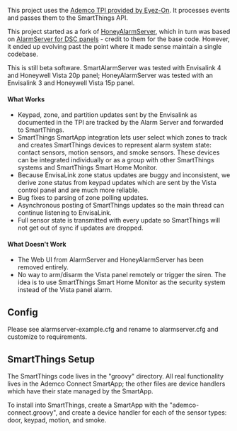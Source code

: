 This project uses the [Ademco TPI provided by Eyez-On](http://forum.eyez-on.com/FORUM/viewtopic.php?f=6&t=301).  It processes events and passes them to the SmartThings API.

This project started as a fork of [HoneyAlarmServer](https://github.com/MattTW/HoneyAlarmServer), which in turn was based on [AlarmServer for DSC panels](https://github.com/juggie/AlarmServer) - credit to them for the base code.   However, it ended up evolving past the point where it made sense maintain a single codebase.

This is still beta software.  SmartAlarmServer was tested with Envisalink 4 and Honeywell Vista 20p panel; HoneyAlarmServer was tested with an Envisalink 3 and Honeywell Vista 15p panel.

#### What Works ####

 + Keypad, zone, and partition updates sent by the Envisalink as documented in the TPI are tracked by the Alarm Server and forwarded to SmartThings.
 + SmartThings SmartApp integration lets user select which zones to track and creates SmartThings devices to represent alarm system state: contact sensors, motion sensors, and smoke sensors.  These devices can be integrated individually or as a group with other SmartThings systems and SmartThings Smart Home Monitor.
 + Because EnvisaLink zone status updates are buggy and inconsistent, we derive zone status from keypad updates which are sent by the Vista control panel and are much more reliable.
 + Bug fixes to parsing of zone polling updates.
 + Asynchronous posting of SmartThings updates so the main thread can continue listening to EnvisaLink.
 + Full sensor state is transmitted with every update so SmartThings will not get out of sync if updates are dropped.

#### What Doesn't Work ####

+ The Web UI from AlarmServer and HoneyAlarmServer has been removed entirely.
+ No way to arm/disarm the Vista panel remotely or trigger the siren.  The idea is to use SmartThings Smart Home Monitor as the security system instead of the Vista panel alarm.

Config
------
Please see alarmserver-example.cfg and rename to alarmserver.cfg and
customize to requirements.

SmartThings Setup
-----------------

The SmartThings code lives in the "groovy" directory.  All real
functionality lives in the Ademco Connect SmartApp; the other files
are device handlers which have their state managed by the SmartApp.

To install into SmartThings, create a SmartApp with the
"ademco-connect.groovy", and create a device handler for each of
the sensor types: door, keypad, motion, and smoke.
